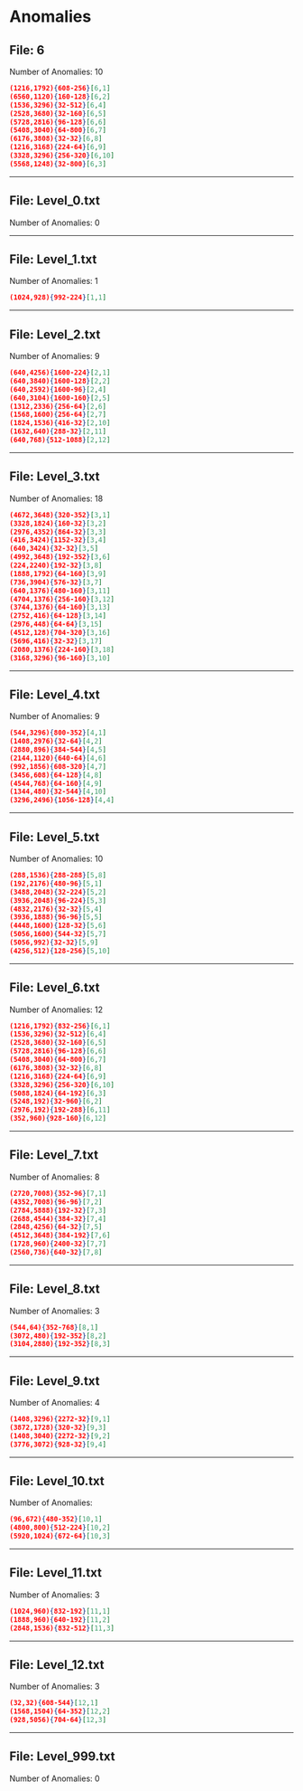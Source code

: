 # Anomalies

## File:  6
Number of Anomalies: 10
```json
(1216,1792){608-256}[6,1]
(6560,1120){160-128}[6,2]
(1536,3296){32-512}[6,4]
(2528,3680){32-160}[6,5]
(5728,2816){96-128}[6,6]
(5408,3040){64-800}[6,7]
(6176,3808){32-32}[6,8]
(1216,3168){224-64}[6,9]
(3328,3296){256-320}[6,10]
(5568,1248){32-800}[6,3]
```
---

## File:  Level_0.txt
Number of Anomalies: 0

---

## File:  Level_1.txt
Number of Anomalies: 1
```json
(1024,928){992-224}[1,1]
```

---

## File:  Level_2.txt
Number of Anomalies: 9
```json
(640,4256){1600-224}[2,1]
(640,3840){1600-128}[2,2]
(640,2592){1600-96}[2,4]
(640,3104){1600-160}[2,5]
(1312,2336){256-64}[2,6]
(1568,1600){256-64}[2,7]
(1824,1536){416-32}[2,10]
(1632,640){288-32}[2,11]
(640,768){512-1088}[2,12]
```

---

## File:  Level_3.txt
Number of Anomalies: 18
```json
(4672,3648){320-352}[3,1]
(3328,1824){160-32}[3,2]
(2976,4352){864-32}[3,3]
(416,3424){1152-32}[3,4]
(640,3424){32-32}[3,5]
(4992,3648){192-352}[3,6]
(224,2240){192-32}[3,8]
(1888,1792){64-160}[3,9]
(736,3904){576-32}[3,7]
(640,1376){480-160}[3,11]
(4704,1376){256-160}[3,12]
(3744,1376){64-160}[3,13]
(2752,416){64-128}[3,14]
(2976,448){64-64}[3,15]
(4512,128){704-320}[3,16]
(5696,416){32-32}[3,17]
(2080,1376){224-160}[3,18]
(3168,3296){96-160}[3,10]
```

---

## File:  Level_4.txt
Number of Anomalies: 9
```json
(544,3296){800-352}[4,1]
(1408,2976){32-64}[4,2]
(2880,896){384-544}[4,5]
(2144,1120){640-64}[4,6]
(992,1856){608-320}[4,7]
(3456,608){64-128}[4,8]
(4544,768){64-160}[4,9]
(1344,480){32-544}[4,10]
(3296,2496){1056-128}[4,4]

```

---

## File:  Level_5.txt
Number of Anomalies: 10
```json
(288,1536){288-288}[5,8]
(192,2176){480-96}[5,1]
(3488,2048){32-224}[5,2]
(3936,2048){96-224}[5,3]
(4832,2176){32-32}[5,4]
(3936,1888){96-96}[5,5]
(4448,1600){128-32}[5,6]
(5056,1600){544-32}[5,7]
(5056,992){32-32}[5,9]
(4256,512){128-256}[5,10]
```

---

## File:  Level_6.txt
Number of Anomalies: 12
```json
(1216,1792){832-256}[6,1]
(1536,3296){32-512}[6,4]
(2528,3680){32-160}[6,5]
(5728,2816){96-128}[6,6]
(5408,3040){64-800}[6,7]
(6176,3808){32-32}[6,8]
(1216,3168){224-64}[6,9]
(3328,3296){256-320}[6,10]
(5088,1824){64-192}[6,3]
(5248,192){32-960}[6,2]
(2976,192){192-288}[6,11]
(352,960){928-160}[6,12]
```

---

## File:  Level_7.txt
Number of Anomalies: 8
```json
(2720,7008){352-96}[7,1]
(4352,7008){96-96}[7,2]
(2784,5888){192-32}[7,3]
(2688,4544){384-32}[7,4]
(2848,4256){64-32}[7,5]
(4512,3648){384-192}[7,6]
(1728,960){2400-32}[7,7]
(2560,736){640-32}[7,8]
```

---

## File:  Level_8.txt
Number of Anomalies: 3
```json
(544,64){352-768}[8,1]
(3072,480){192-352}[8,2]
(3104,2880){192-352}[8,3]

```

---

## File:  Level_9.txt
Number of Anomalies: 4
```json
(1408,3296){2272-32}[9,1]
(3872,1728){320-32}[9,3]
(1408,3040){2272-32}[9,2]
(3776,3072){928-32}[9,4]
```

---

## File:  Level_10.txt
Number of Anomalies: 
```json
(96,672){480-352}[10,1]
(4800,800){512-224}[10,2]
(5920,1024){672-64}[10,3]
```

---

## File:  Level_11.txt
Number of Anomalies: 3
```json
(1024,960){832-192}[11,1]
(1888,960){640-192}[11,2]
(2848,1536){832-512}[11,3]
```

---

## File:  Level_12.txt
Number of Anomalies: 3
```json
(32,32){608-544}[12,1]
(1568,1504){64-352}[12,2]
(928,5056){704-64}[12,3]
```

---

## File:  Level_999.txt
Number of Anomalies: 0 